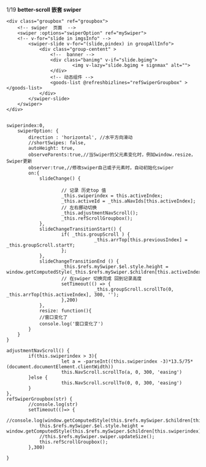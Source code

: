 1/19
**better-scroll 嵌套 swiper**

    <div class="groupbox" ref="groupbox">
        <!-- swiper  页面  -->
        <swiper :options="swiperOption" ref="mySwiper">
        <!-- v-for="slide in imgsInfo" -->
            <swiper-slide v-for="(slide,pindex) in groupAllInfo">
                <div class="group-centent" >
                    <!--  banner -->
                    <div class="banimg" v-if="slide.bgimg">
                            <img v-lazy="slide.bgimg + signmax" alt="">
                    </div>
                    <!-- 动态组件 -->
                    <goods-list @refreshbizlines="refSwiperGroupbox" ></goods-list>
                </div>
            </swiper-slide>
        </swiper>
    </div>


    swiperindex:0,
        swiperOption: {
            direction : 'horizontal', //水平方向滑动
            //shortSwipes: false,
            autoHeight: true,
            observeParents:true,//当Swiper的父元素变化时，例如window.resize，Swiper更新
            observer:true,//修改swiper自己或子元素时，自动初始化swiper
            on:{
                slideChange() {

                        // 记录 历史top 值
                        _this.swiperindex = this.activeIndex;
                        _this.activeId = _this.aNavIds[this.activeIndex];
                        // 左右挪动切换
                        _this.adjustmentNavScroll();
                        _this.refScrollGroupbox();
                },
                slideChangeTransitionStart() {
                        if( _this.groupScroll ) {
                                    _this.arrTop[this.previousIndex] = _this.groupScroll.startY;
                        };
                },
                slideChangeTransitionEnd () {
                        _this.$refs.mySwiper.$el.style.height = window.getComputedStyle(_this.$refs.mySwiper.$children[this.activeIndex].$el).height
                        // 在swiper 切换完成 回到记录高度  
                        setTimeout(() => {
                                    _this.groupScroll.scrollTo(0, _this.arrTop[this.activeIndex], 300, '');
                        },200)
                },
                resize: function(){
                //窗口变化了
                console.log('窗口变化了')
            }
        }
    }

    adjustmentNavScroll() {
            if(this.swiperindex > 3){
                        let a = -parseInt((this.swiperindex -3)*13.5/75*(document.documentElement.clientWidth))
                        this.NavScroll.scrollTo(a, 0, 300, 'easing')
            }else {
                        this.NavScroll.scrollTo(0, 0, 300, 'easing')
            }
    },
    refSwiperGroupbox(str) {
            //console.log(str)
            setTimeout(()=> {
                //console.log(window.getComputedStyle(this.$refs.mySwiper.$children[this.swiperindex].$el).height)
                this.$refs.mySwiper.$el.style.height = window.getComputedStyle(this.$refs.mySwiper.$children[this.swiperindex].$el).height;
                //this.$refs.mySwiper.swiper.updateSize();
                this.refScrollGroupbox();
            },300)

    }
